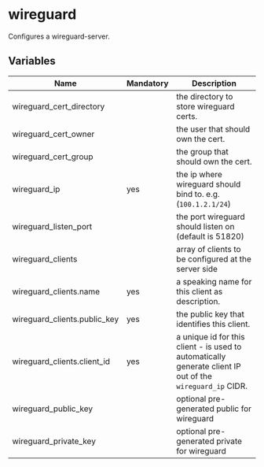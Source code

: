 # wireguard

Configures a wireguard-server.

## Variables

| Name                         | Mandatory | Description                                                                                               |
| ---------------------------- | --------- | --------------------------------------------------------------------------------------------------------- |
| wireguard_cert_directory     |           | the directory to store wireguard certs.                                                                   |
| wireguard_cert_owner         |           | the user that should own the cert.                                                                        |
| wireguard_cert_group         |           | the group that should own the cert.                                                                       |
| wireguard_ip                 | yes       | the ip where wireguard should bind to. e.g. (`100.1.2.1/24`)                                              |
| wireguard_listen_port        |           | the port wireguard should listen on (default is 51820)                                                    |
| wireguard_clients            |           | array of clients to be configured at the server side                                                      |
| wireguard_clients.name       | yes       | a speaking name for this client as description.                                                           |
| wireguard_clients.public_key | yes       | the public key that identifies this client.                                                               |
| wireguard_clients.client_id  | yes       | a unique id for this client - is used to automatically generate client IP out of the `wireguard_ip` CIDR. |
| wireguard_public_key         |           | optional pre-generated public for wireguard                                                               |
| wireguard_private_key        |           | optional pre-generated private for wireguard                                                              |
